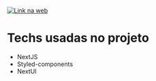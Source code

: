 
<a href="https://leonardomarchioro.vercel.app/" alt="linkSite">

![Link na web](https://img.shields.io/badge/web-0A66C2?style=for-the-badge&logo=web&logoColor=white)
	
</a>

 # Techs usadas no projeto

  - NextJS
  - Styled-components
  - NextUI
 
